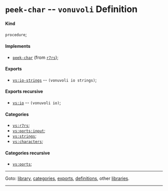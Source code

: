 

<a id='definition__vonuvoli__peek-char'></a>

# `peek-char` -- `vonuvoli` Definition


<a id='definition__vonuvoli__peek-char__kind'></a>

#### Kind

`procedure`;


<a id='definition__vonuvoli__peek-char__implements'></a>

#### Implements

 * [`peek-char`](../../r7rs/definitions/peek-char.md#definition__r7rs__peek-char) (from [`r7rs`](../../r7rs/_index.md#library__r7rs));


<a id='definition__vonuvoli__peek-char__exports'></a>

#### Exports

 * [`vs:io-strings`](../../vonuvoli/exports/vs_3a_io-strings.md#export__vonuvoli__vs_3a_io-strings) -- `(vonuvoli io strings)`;


<a id='definition__vonuvoli__peek-char__exports-recursive'></a>

#### Exports recursive

 * [`vs:io`](../../vonuvoli/exports/vs_3a_io.md#export__vonuvoli__vs_3a_io) -- `(vonuvoli io)`;


<a id='definition__vonuvoli__peek-char__categories'></a>

#### Categories

 * [`vs:r7rs`](../../vonuvoli/categories/vs_3a_r7rs.md#category__vonuvoli__vs_3a_r7rs);
 * [`vs:ports:input`](../../vonuvoli/categories/vs_3a_ports_3a_input.md#category__vonuvoli__vs_3a_ports_3a_input);
 * [`vs:strings`](../../vonuvoli/categories/vs_3a_strings.md#category__vonuvoli__vs_3a_strings);
 * [`vs:characters`](../../vonuvoli/categories/vs_3a_characters.md#category__vonuvoli__vs_3a_characters);


<a id='definition__vonuvoli__peek-char__categories-recursive'></a>

#### Categories recursive

 * [`vs:ports`](../../vonuvoli/categories/vs_3a_ports.md#category__vonuvoli__vs_3a_ports);

----

Goto: [library](../../vonuvoli/_index.md#library__vonuvoli), [categories](../../vonuvoli/categories/_index.md#toc__vonuvoli__categories), [exports](../../vonuvoli/exports/_index.md#toc__vonuvoli__exports), [definitions](../../vonuvoli/definitions/_index.md#toc__vonuvoli__definitions), other [libraries](../../_libraries.md#toc__libraries).

----

